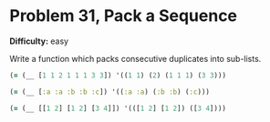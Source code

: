 # Problem 31, Pack a Sequence

**Difficulty:** easy

Write a function which packs consecutive duplicates into sub-lists.

```clj
(= (__ [1 1 2 1 1 1 3 3]) '((1 1) (2) (1 1 1) (3 3)))
```

```clj
(= (__ [:a :a :b :b :c]) '((:a :a) (:b :b) (:c)))
```

```clj
(= (__ [[1 2] [1 2] [3 4]]) '(([1 2] [1 2]) ([3 4])))
```
